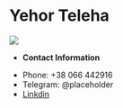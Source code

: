 # Yehor Teleha

![](http://surl.li/irfyd)

* **Contact Information**
+ Phone: +38 066 442916
+ Telegram: @placeholder
+ [Linkdin](https://www.linkedin.com/in/williamhgates/)